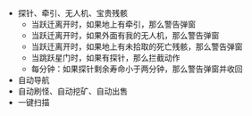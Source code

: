 - 探针、牵引、无人机、宝贵残骸
	- 当跃迁离开时，如果地上有牵引，那么警告弹窗
	- 当跃迁离开时，如果外面有我的无人机，那么警告弹窗
	- 当跃迁离开时，如果地上有未拾取的死亡残骸，那么警告弹窗
	- 当跳跃星门时，如果有探针，那么拦截动作
	- 每分钟：如果探针剩余寿命小于两分钟，那么警告弹窗并收回
- 自动导航
- 自动刷怪、自动挖矿、自动出售
- 一键扫描